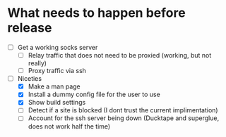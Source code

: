 # What needs to happen before release

- [ ] Get a working socks server
  - [ ] Relay traffic that does not need to be proxied (working, but not really)
  - [ ] Proxy traffic via ssh
- [ ] Niceties
  - [x] Make a man page
  - [x] Install a dummy config file for the user to use
  - [x] Show build settings
  - [ ] Detect if a site is blocked (I dont trust the current implimentation)
  - [ ] Account for the ssh server being down (Ducktape and superglue, does not work half the time)
